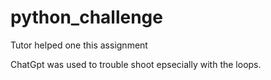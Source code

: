 # python_challenge


Tutor helped one this assignment

ChatGpt was used to trouble shoot epsecially with the loops.
